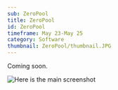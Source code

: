 ```yaml
---
sub: ZeroPool
title: ZeroPool
id: ZeroPool
timeframe: May 23-May 25
category: Software
thumbnail: ZeroPool/thumbnail.JPG
---
```



Coming soon.

![Here is the main screenshot]({{site.url}}/res/img/ventures/ZeroPool/main.JPG)


